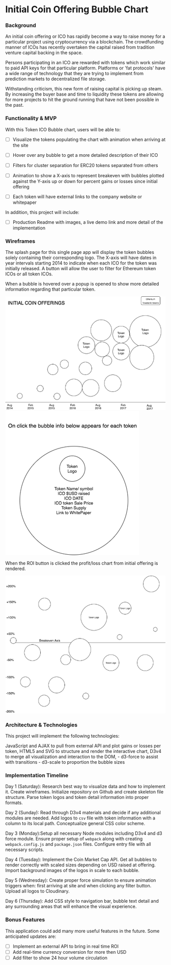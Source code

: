 # Initial Coin Offering Bubble Chart

### Background

An initial coin offering or ICO has rapidly become a way to raise money for a particular project using cryptocurrency via a blockchain. The crowdfunding manner of ICOs has recently overtaken the capital raised from tradition venture capital backing in the space.

Persons participating in an ICO are rewarded with tokens which work similar to paid API keys for that particular platform. Platforms or 'fat protocols' have a wide range of technology that they are trying to implement from prediction markets to decentralized file storage.

Withstanding criticism, this new form of raising capital is picking up steam. By increasing the buyer base and time to liquidity these tokens are allowing for more projects to hit the ground running that have not been possible in the past.


### Functionality & MVP

  With this Token ICO Bubble chart, users will be able to:

- [ ] Visualize the tokens populating the chart with animation when arriving at the site
- [ ] Hover over any bubble to get a more detailed description of their ICO
- [ ] Filters for cluster separation for ERC20 tokens separated from others
- [ ] Animation to show a X-axis to represent breakeven with bubbles plotted against the Y-axis up or down for percent gains or losses since initial offering  
- [ ] Each token will have external links to the company website or whitepaper


In addition, this project will include:

- [ ] Production Readme with images, a live demo link and more detail of the implementation


### Wireframes

The splash page for this single page app will display the token bubbles solely containing their corresponding logo. The X-axis will have dates in year intervals starting 2014 to indicate when each ICO for the token was initially released. A button will allow the user to filter for Ethereum token ICOs or all token ICOs.

When a bubble is hovered over a popup is opened to show more detailed information regarding that particular token.

![wireframes](wireframes/icoSplashPage.png)
![wireframes](wireframes/tokenModal.png)

When the ROI button is clicked the profit/loss chart from initial offering is rendered.

![wireframes](wireframes/profitloss.png)

### Architecture & Technologies

  This project will implement the following technologies:  

  JavaScript and AJAX to pull from external API and plot gains or losses per token,
  HTML5 and SVG to structure and render the interactive chart,
  D3v4 to merge all visualization and interaction to the DOM,
      - d3-force to assist with transitions
      - d3-scale to proportion the bubble sizes



### Implementation Timeline

Day 1 (Saturday): Research best way to visualize data and how to implement it. Create wireframes. Initialize repository on Github and create skeleton file structure. Parse token logos and token detail information into proper formats.

Day 2 (Sunday): Read through D3v4 materials and decide if any additional modules are needed. Add logos to `csv` file with token information with a column to its local path. Conceptualize general CSS color scheme.

Day 3 (Monday):Setup all necessary Node modules including D3v4 and d3 force module. Ensure proper setup of `webpack` along with creating `webpack.config.js` and `package.json` files. Configure entry file with all necessary scripts.

Day 4 (Tuesday): Implement the Coin Market Cap API. Get all bubbles to render correctly with scaled sizes depending on USD raised at offering. Import background images of the logos in scale to each bubble.

Day 5 (Wednesday): Create proper force simulation to ensure animation triggers when: first arriving at site and when clicking any filter button. Upload all logos to Cloudinary.

Day 6 (Thursday): Add CSS style to navigation bar, bubble text detail and any surrounding areas that will enhance the visual experience.

### Bonus Features

  This application could add many more useful features in the future. Some anticipated updates are:

- [ ] Implement an external API to bring in real time ROI
- [ ] Add real-time currency conversion for more then USD
- [ ] Add filter to show 24 hour volume circulation

